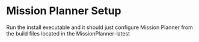 # Mission Planner Setup

Run the install executable and it should just configure Mission Planner from the build files located in the MissionPlanner-latest
